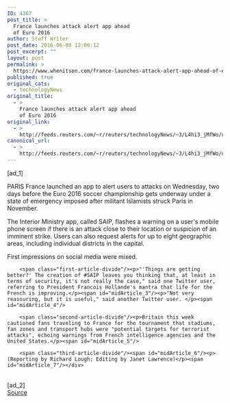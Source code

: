 ```yaml
---
ID: 4367
post_title: >
  France launches attack alert app ahead
  of Euro 2016
author: Staff Writer
post_date: 2016-06-08 12:06:12
post_excerpt: ""
layout: post
permalink: >
  https://www.whenitson.com/france-launches-attack-alert-app-ahead-of-euro-2016/
published: true
original_cats:
  - technologyNews
original_title:
  - >
    France launches attack alert app ahead
    of Euro 2016
original_link:
  - >
    http://feeds.reuters.com/~r/reuters/technologyNews/~3/L4hi3_jMfWo/us-soccer-euro-security-apps-idUSKCN0YU102
canonical_url:
  - >
    http://feeds.reuters.com/~r/reuters/technologyNews/~3/L4hi3_jMfWo/us-soccer-euro-security-apps-idUSKCN0YU102
---
```

 [ad_1]
<br><div id="articleText">
<span id="midArticle_start"/>

<span class="focusParagraph" readability="5"><p><span class="articleLocation">PARIS</span> France launched an app to alert users to attacks on Wednesday, two days before the Euro 2016 soccer championship gets underway under a state of emergency imposed after militant Islamists struck Paris in November.</p></span><span id="midArticle_0"/><p>The Interior Ministry app, called SAIP, flashes a warning on a user's mobile phone screen if there is an attack close to their location or suspicion of an imminent strike. Users can also request alerts for up to eight geographic areas, including individual districts in the capital.</p><span id="midArticle_1"/><p>First impressions on social media were mixed. </p><span id="midArticle_2"/>
        
        <span class="first-article-divide"/><p>"'Things are getting better?' The creation of #SAIP leaves you thinking that, at least in terms of security, it's not really the case," said one Twitter user, referring to President Francois Hollande's mantra that life for the French is improving.</p><span id="midArticle_3"/><p>"Not very reassuring, but it is useful," said another Twitter user. </p><span id="midArticle_4"/>
        
        <span class="second-article-divide"/><p>Britain this week cautioned fans traveling to France for the tournament that stadiums, fan zones and transport hubs were "potential targets for terrorist attacks", echoing warnings from French intelligence agencies and the United States.</p><span id="midArticle_5"/>
        
        <span class="third-article-divide"/><span id="midArticle_6"/><p> (Reporting by Richard Lough; Editing by Janet Lawrence)</p><span id="midArticle_7"/></div>
<br>[ad_2]
<br><a href="http://feeds.reuters.com/~r/reuters/technologyNews/~3/L4hi3_jMfWo/us-soccer-euro-security-apps-idUSKCN0YU102">Source </a>